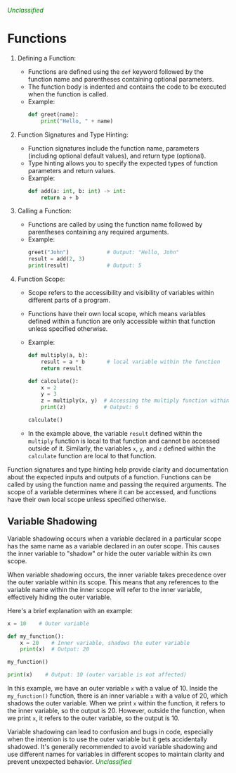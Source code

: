<span style="color:green"><em>Unclassified</em></span>
# Functions
1. Defining a Function:
   * Functions are defined using the `def` keyword followed by the function name and parentheses containing optional parameters.
   * The function body is indented and contains the code to be executed when the function is called.
   * Example:
     ```python
     def greet(name):
         print("Hello, " + name)
     ```

2. Function Signatures and Type Hinting:
   * Function signatures include the function name, parameters (including optional default values), and return type (optional).
   * Type hinting allows you to specify the expected types of function parameters and return values.
   * Example:
     ```python
     def add(a: int, b: int) -> int:
         return a + b
     ```

3. Calling a Function:
   * Functions are called by using the function name followed by parentheses containing any required arguments.
   * Example:
     ```python
     greet("John")            # Output: "Hello, John"
     result = add(2, 3)
     print(result)            # Output: 5
     ```

4. Function Scope:
   * Scope refers to the accessibility and visibility of variables within different parts of a program.
   * Functions have their own local scope, which means variables defined within a function are only accessible within that function unless specified otherwise.
   * Example:
     ```python
     def multiply(a, b):
         result = a * b       # local variable within the function
         return result

     def calculate():
         x = 2
         y = 3
         z = multiply(x, y)  # Accessing the multiply function within the calculate function
         print(z)            # Output: 6

     calculate()
     ```

   * In the example above, the variable `result` defined within the `multiply` function is local to that function and cannot be accessed outside of it. Similarly, the variables `x`, `y`, and `z` defined within the `calculate` function are local to that function.

Function signatures and type hinting help provide clarity and documentation about the expected inputs and outputs of a function. Functions can be called by using the function name and passing the required arguments. The scope of a variable determines where it can be accessed, and functions have their own local scope unless specified otherwise.

## Variable Shadowing
Variable shadowing occurs when a variable declared in a particular scope has the same name as a variable declared in an outer scope. This causes the inner variable to "shadow" or hide the outer variable within its own scope.

When variable shadowing occurs, the inner variable takes precedence over the outer variable within its scope. This means that any references to the variable name within the inner scope will refer to the inner variable, effectively hiding the outer variable.

Here's a brief explanation with an example:

```python
x = 10    # Outer variable

def my_function():
    x = 20    # Inner variable, shadows the outer variable
    print(x)  # Output: 20

my_function()

print(x)    # Output: 10 (outer variable is not affected)
```

In this example, we have an outer variable `x` with a value of 10. Inside the `my_function()` function, there is an inner variable `x` with a value of 20, which shadows the outer variable. When we print `x` within the function, it refers to the inner variable, so the output is 20. However, outside the function, when we print `x`, it refers to the outer variable, so the output is 10.

Variable shadowing can lead to confusion and bugs in code, especially when the intention is to use the outer variable but it gets accidentally shadowed. It's generally recommended to avoid variable shadowing and use different names for variables in different scopes to maintain clarity and prevent unexpected behavior.
<span style="color:green"><em>Unclassified</em></span>